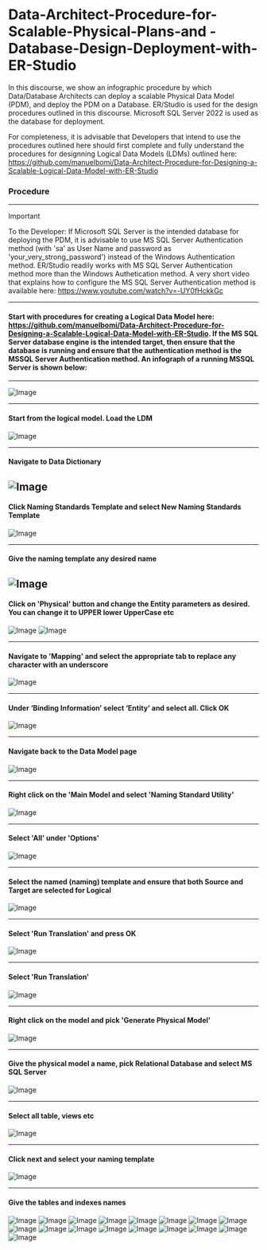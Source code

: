 # Data-Architect-Procedure-for-Scalable-Physical-Plans-and - Database-Design-Deployment-with-ER-Studio

In this discourse, we show an infographic procedure by which Data/Database Architects can deploy a scalable Physical Data Model (PDM),  and deploy the PDM on a Database. ER/Studio is used for the design procedures outlined in this discourse. Microsoft SQL Server 2022 is used as the database for deployment. 

For completeness, it is advisable that Developers that intend to use the procedures outlined here should first complete and fully understand the procedures for designning Logical Data Models (LDMs) outlined here: https://github.com/manuelbomi/Data-Architect-Procedure-for-Designing-a-Scalable-Logical-Data-Model-with-ER-Studio 

### Procedure
---
> [!IMPORTANT]
> To the Developer: If Microsoft SQL Server is the intended database for deploying the PDM, it is advisable to use MS SQL Server Authentication method (with 'sa' as User Name and password as 'your_very_strong_password') instead of the Windows Authentication method. ER/Studio readily works with MS SQL Server Authentication method more than the Windows Authetication method.
> A very short video that explains how to configure the MS SQL Server Authentication method is available here: https://www.youtube.com/watch?v=-UY0fHckkGc
> 
--- 

#### Start with procedures for creating a Logical Data Model here: https://github.com/manuelbomi/Data-Architect-Procedure-for-Designing-a-Scalable-Logical-Data-Model-with-ER-Studio. If the MS SQL Server database engine is the intended target, then ensure that the database is running and ensure that the authentication method is the MSSQL Server Authentication method. An infograph of a running MSSQL Server is shown below:
---
![Image](https://github.com/user-attachments/assets/b9c361ab-b2d2-4d12-b8c0-c743831f8265)


---
#### Start from the logical model. Load the LDM

![Image](https://github.com/user-attachments/assets/64388926-dbce-49d5-b110-c7129647840d)

---
#### Navigate to Data Dictionary

![Image](https://github.com/user-attachments/assets/2c55fb69-0c83-41a0-80c8-cb2e1cbdbf07)
---

#### Click Naming Standards Template and select New Naming Standards Template

![Image](https://github.com/user-attachments/assets/7b119ca5-397c-458a-97dc-140b61414bb7)

---

#### Give the naming template any desired name
![Image](https://github.com/user-attachments/assets/43a04da0-2955-4dbf-9fd8-4ee55fded228)
---

#### Click on  'Physical' button and change the Entity parameters as desired. You can change it to UPPER lower UpperCase etc
![Image](https://github.com/user-attachments/assets/31eb2f20-fa9e-4575-bb96-3614c15340fe)
![Image](https://github.com/user-attachments/assets/a0bc41e2-8e42-487d-b0bd-d32a3d9c8261)

---
#### Navigate to 'Mapping' and select the appropriate tab to replace any character with an underscore
![Image](https://github.com/user-attachments/assets/1a9aff44-66f4-4fd3-b8ce-5392704c329b)

---
#### Under ‘Binding Information’ select ‘Entity’ and select all. Click OK
![Image](https://github.com/user-attachments/assets/f147bc74-b663-4c9d-bc1e-fc715a526f80)

---

#### Navigate back to the Data Model page
![Image](https://github.com/user-attachments/assets/ca41ec57-f61f-4596-ad18-35927e2e2d3a)

---
#### Right click on the 'Main Model and select 'Naming Standard Utility'
![Image](https://github.com/user-attachments/assets/81a25d1a-184a-4bdf-aa40-edb2713c732b)

---
#### Select 'All' under 'Options'
![Image](https://github.com/user-attachments/assets/5949bba3-9301-4241-9176-628f3397b42f)

---
#### Select the named (naming) template and ensure that both Source and Target are selected for Logical
![Image](https://github.com/user-attachments/assets/212b6d74-4d81-4fc4-b4df-b97262f3fff2)

---
#### Select 'Run Translation' and press OK
![Image](https://github.com/user-attachments/assets/32107f2f-f11d-457c-831e-c50a435e4f48)

---
#### Select 'Run Translation'
![Image](https://github.com/user-attachments/assets/1adef587-d371-45fa-a45c-be5c1512cb70)

---
#### Right click on the model and pick 'Generate Physical Model'
![Image](https://github.com/user-attachments/assets/362571f0-5e6d-4c39-aadd-bf4253af4a32)

---

#### Give the physical model a name, pick Relational Database and select MS SQL Server
![Image](https://github.com/user-attachments/assets/fc2c8b39-f07b-4746-99a3-34d348027903)

---

#### Select all table, views etc
![Image](https://github.com/user-attachments/assets/d8e4f0cd-8f3b-47b3-8af7-ad0cebb87106)

---

#### Click next and select your naming template
![Image](https://github.com/user-attachments/assets/96833f4d-b514-4397-b435-c2112aeecfc6)

---
#### Give the tables and indexes names
![Image](https://github.com/user-attachments/assets/1e598df8-6a23-4646-86d5-0e572866b35d)
![Image](https://github.com/user-attachments/assets/4b6320a4-624e-4f52-8548-8672bc901d3d)
![Image](https://github.com/user-attachments/assets/c8d559ab-8e7f-4019-9d4d-019b7c8ed844)
![Image](https://github.com/user-attachments/assets/7bc83664-3b36-4893-98d9-77eaebcb9ca7)
![Image](https://github.com/user-attachments/assets/5969b5c0-e780-44f0-9052-b9b38a86a210)
![Image](https://github.com/user-attachments/assets/aeda7ace-8075-4e2c-8f3b-c48865e2ae45)
![Image](https://github.com/user-attachments/assets/fde69ab2-af31-4762-909d-1966c2de5bb6)
![Image](https://github.com/user-attachments/assets/7bf8eb57-e197-4582-92db-b5a54e52630b)
![Image](https://github.com/user-attachments/assets/547543fb-3723-4bd8-b7f5-f0e022bc3487)
![Image](https://github.com/user-attachments/assets/35e89686-5a55-4139-b771-cea79309dd31)
![Image](https://github.com/user-attachments/assets/937d6eb0-47c6-4559-be4c-e96f7fbcf4be)
![Image](https://github.com/user-attachments/assets/c1a4b040-f67a-4ce9-82d3-8a357cfb6467)
![Image](https://github.com/user-attachments/assets/7d81a289-0116-4ba1-9c31-8a378be3db72)
![Image](https://github.com/user-attachments/assets/cdbf75df-9750-4365-86f4-ee804bc91af4)
![Image](https://github.com/user-attachments/assets/870a020e-911a-4a4d-bd82-3aa656c26936)
![Image](https://github.com/user-attachments/assets/a6dcc441-2b1d-4eb0-8e2b-b60278d20f5d)
![Image](https://github.com/user-attachments/assets/7351b377-b1d6-471b-bc08-e8d680901073)



